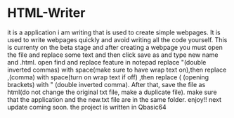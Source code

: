# HTML-Writer
it is a application i am writing that is used to create simple webpages. It is used to write webpages quickly and avoid writing all the code yourself. 
This is currenty on the beta stage and after creating a webpage you must open the file and replace some text and then click save as and type new name and .html.
open find and replace feature in notepad replace "(double inverted commas) with space(make sure to have wrap text on),then replace ,(comma) with space(turn on wrap text if off)
,then replace ( (opening brackets) with " (double inverted comma). After that, save the file as html(do not change the original txt file, make a duplicate file). 
make sure that the application and the new.txt file are in the same folder.
enjoy!!
next update coming soon.
the project is written in Qbasic64
